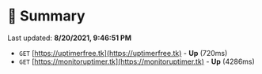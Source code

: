 # 📖 Summary
Last updated: **8/20/2021, 9:46:51 PM**

- `GET` [https://uptimerfree.tk](https://uptimerfree.tk) - **Up** (720ms)
- `GET` [https://monitoruptimer.tk](https://monitoruptimer.tk) - **Up** (4286ms)
